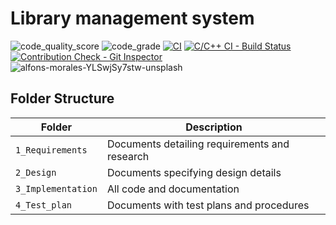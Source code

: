 # Library management system
![code_quality_score](https://www.code-inspector.com/project/28135/score/svg)
![code_grade](https://www.code-inspector.com/project/28135/status/svg)
[![CI](https://github.com/pratikshagosavi24/STEPIN-miniproject/actions/workflows/main.yml/badge.svg)](https://github.com/pratikshagosavi24/STEPIN-miniproject/actions/workflows/main.yml)
[![C/C++ CI - Build Status](https://github.com/pratikshagosavi24/STEPIN-miniproject/actions/workflows/c-cpp.yml/badge.svg)](https://github.com/pratikshagosavi24/STEPIN-miniproject/actions/workflows/c-cpp.yml)
[![Contribution Check - Git Inspector](https://github.com/pratikshagosavi24/STEPIN-miniproject/actions/workflows/gitinspector.yml/badge.svg)](https://github.com/pratikshagosavi24/STEPIN-miniproject/actions/workflows/gitinspector.yml)
![alfons-morales-YLSwjSy7stw-unsplash](https://user-images.githubusercontent.com/61780164/114907664-ef97eb00-9e38-11eb-89d6-d92a66d32046.jpg)


## Folder Structure
Folder             | Description
-------------------| -----------------------------------------
`1_Requirements`   | Documents detailing requirements and research
`2_Design`         | Documents specifying design details
`3_Implementation` | All code and documentation
`4_Test_plan`      | Documents with test plans and procedures
